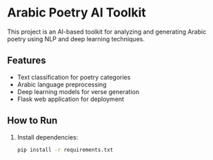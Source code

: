 # Arabic Poetry AI Toolkit

This project is an AI-based toolkit for analyzing and generating Arabic poetry using NLP and deep learning techniques.

## Features

- Text classification for poetry categories
- Arabic language preprocessing
- Deep learning models for verse generation
- Flask web application for deployment

## How to Run

1. Install dependencies:
   ```bash
   pip install -r requirements.txt
   ```
